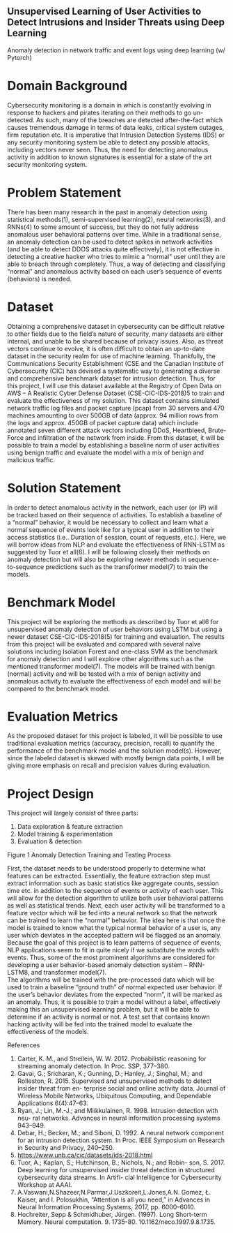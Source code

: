 ## Unsupervised Learning of User Activities to Detect Intrusions and Insider Threats using Deep Learning
Anomaly detection in network traffic and event logs using deep learning (w/ Pytorch)


# Domain Background
Cybersecurity monitoring is a domain in which is constantly evolving in response to hackers and pirates iterating on their methods to go un-detected. As such, many of the breaches are detected after-the-fact which causes tremendous damage in terms of data leaks, critical system outages, firm reputation etc. It is imperative that Intrusion Detection Systems (IDS) or any security monitoring system be able to detect any possible attacks, including vectors never seen. Thus, the need for detecting anomalous activity in addition to known signatures is essential for a state of the art security monitoring system.

# Problem Statement
There has been many research in the past in anomaly detection using statistical methods(1), semi-supervised learning(2), neural networks(3), and RNNs(4) to some amount of success, but they do not fully address anomalous user behavioral patterns over time. While in a traditional sense, an anomaly detection can be used to detect spikes in network activities (and be able to detect DDOS attacks quite effectively), it is not effective in detecting a creative hacker who tries to mimic a “normal” user until they are able to breach through completely. Thus, a way of detecting and classifying “normal” and anomalous activity based on each user’s sequence of events (behaviors) is needed.

# Dataset
Obtaining a comprehensive dataset in cybersecurity can be difficult relative to other fields due to the field’s nature of security, many datasets are either internal, and unable to be shared because of privacy issues. Also, as threat vectors continue to evolve, it is often difficult to obtain an up-to-date dataset in the security realm for use of machine learning. Thankfully, the Communications Security Establishment (CSE and the Canadian Institute of Cybersecurity (CIC) has devised a systematic way to generating a diverse and comprehensive benchmark dataset for intrusion detection. Thus, for this project, I will use this dataset available at the Registry of Open Data on AWS – A Realistic Cyber Defense Dataset (CSE-CIC-IDS-2018)5 to train and evaluate the effectiveness of my solution. This dataset contains simulated network traffic log files and packet capture (pcap) from 30 servers and 470 machines amounting to over 500GB of data (approx. 94 million rows from the logs and approx. 450GB of packet capture data) which include annotated seven different attack vectors including DDoS, Heartbleed, Brute-Force and infiltration of the network from inside. 
From this dataset, it will be possible to train a model by establishing a baseline norm of user activities using benign traffic and evaluate the model with a mix of benign and malicious traffic. 

# Solution Statement
In order to detect anomalous activity in the network, each user (or IP) will be tracked based on their sequence of activities. To establish a baseline of a “normal” behavior, it would be necessary to collect and learn what a normal sequence of events look like for a typical user in addition to their access statistics (i.e.. Duration of session, count of requests, etc.). Here, we will borrow ideas from NLP and evaluate the effectiveness of RNN-LSTM as suggested by Tuor et all(6). I will be following closely their methods on anomaly detection but will also be exploring newer methods in sequence-to-sequence predictions such as the transformer model(7) to train the models. 

# Benchmark Model
This project will be exploring the methods as described by Tuor et all6 for unsupervised anomaly detection of user behaviors using LSTM but using a newer dataset CSE-CIC-IDS-2018(5) for training and evaluation. The results from this project will be evaluated and compared with several naïve solutions including Isolation Forest and one-class SVM as the benchmark for anomaly detection and I will explore other algorithms such as the mentioned transformer model(7). 
The models will be trained with benign (normal) activity and will be tested with a mix of benign activity and anomalous activity to evaluate the effectiveness of each model and will be compared to the benchmark model.

# Evaluation Metrics
As the proposed dataset for this project is labeled, it will be possible to use traditional evaluation metrics (accuracy, precision, recall) to quantify the performance of the benchmark model and the solution model(s). However, since the labeled dataset is skewed with mostly benign data points, I will be giving more emphasis on recall and precision values during evaluation.

# Project Design
This project will largely consist of three parts:
1.	Data exploration & feature extraction 
2.	Model training & experimentation 
3.	Evaluation & detection


Figure 1 Anomaly Detection Training and Testing Process

First, the dataset needs to be understood properly to determine what features can be extracted. Essentially, the feature extraction step must extract information such as basic statistics like aggregate counts, session time etc. in addition to the sequence of events or activity of each user. This will allow for the detection algorithm to utilize both user behavioral patterns as well as statistical trends.
Next, each user activity will be transformed to a feature vector which will be fed into a neural network so that the network can be trained to learn the “normal” behavior. The idea here is that once the model is trained to know what the typical normal behavior of a user is, any user which deviates in the accepted pattern will be flagged as an anomaly.
Because the goal of this project is to learn patterns of sequence of events, NLP applications seem to fit in quite nicely if we substitute the words with events. Thus, some of the most prominent algorithms are considered for developing a user behavior-based anomaly detection system – RNN-LSTM8, and transformer model(7).  
The algorithms will be trained with the pre-processed data which will be used to train a baseline “ground truth” of normal expected user behavior. If the user’s behavior deviates from the expected “norm”, it will be marked as an anomaly. Thus, it is possible to train a model without a label, effectively making this an unsupervised learning problem, but it will be able to determine if an activity is normal or not. A test set that contains known hacking activity will be fed into the trained model to evaluate the effectiveness of the models.





References
1. Carter, K. M., and Streilein, W. W. 2012. Probabilistic reasoning for streaming anomaly detection. In Proc. SSP, 377–380. 
2. Gavai, G.; Sricharan, K.; Gunning, D.; Hanley, J.; Singhal, M.; and Rolleston, R. 2015. Supervised and unsupervised methods to detect insider threat from en- terprise social and online activity data. Journal of Wireless Mobile Networks, Ubiquitous Computing, and Dependable Applications 6(4):47–63. 
3. Ryan, J.; Lin, M.-J.; and Miikkulainen, R. 1998. Intrusion detection with neu- ral networks. Advances in neural information processing systems 943–949. 
4. Debar, H.; Becker, M.; and Siboni, D. 1992. A neural network component for an intrusion detection system. In Proc. IEEE Symposium on Research in Security and Privacy, 240–250. 
5. https://www.unb.ca/cic/datasets/ids-2018.html
6. Tuor, A.; Kaplan, S.; Hutchinson, B.; Nichols, N.; and Robin- son, S. 2017. Deep learning for unsupervised insider threat detection in structured cybersecurity data streams. In Artifi- cial Intelligence for Cybersecurity Workshop at AAAI. 
7. A.Vaswani,N.Shazeer,N.Parmar,J.Uszkoreit,L.Jones,A.N. Gomez, Ł. Kaiser, and I. Polosukhin, “Attention is all you need,” in Advances in Neural Information Processing Systems, 2017, pp. 6000–6010. 
8. Hochreiter, Sepp & Schmidhuber, Jürgen. (1997). Long Short-term Memory. Neural computation. 9. 1735-80. 10.1162/neco.1997.9.8.1735.
